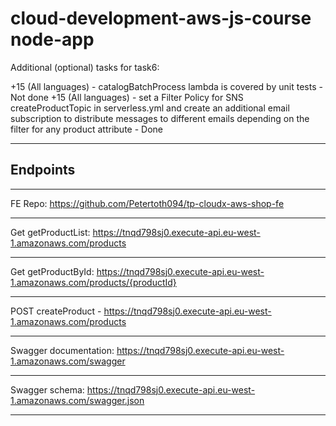 # cloud-development-aws-js-course node-app

Additional (optional) tasks for task6:

+15 (All languages) - catalogBatchProcess lambda is covered by unit tests - Not done
+15 (All languages) - set a Filter Policy for SNS createProductTopic in serverless.yml and create an additional email subscription to distribute messages to different emails depending on the filter for any product attribute - Done

---

## Endpoints

---

FE Repo: https://github.com/Petertoth094/tp-cloudx-aws-shop-fe

---

Get getProductList: https://tnqd798sj0.execute-api.eu-west-1.amazonaws.com/products

---

Get getProductById: https://tnqd798sj0.execute-api.eu-west-1.amazonaws.com/products/{productId}

---

POST createProduct - https://tnqd798sj0.execute-api.eu-west-1.amazonaws.com/products

---

Swagger documentation: https://tnqd798sj0.execute-api.eu-west-1.amazonaws.com/swagger

---

Swagger schema: https://tnqd798sj0.execute-api.eu-west-1.amazonaws.com/swagger.json

---
